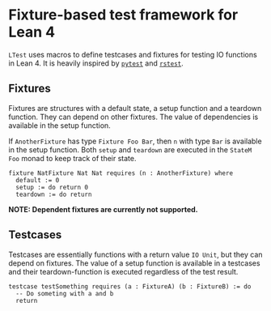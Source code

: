 # Fixture-based test framework for Lean 4

`LTest` uses macros to define testcases and fixtures for testing IO functions in Lean 4.
It is heavily inspired by [`pytest`](https://docs.pytest.org/) and [`rstest`](https://docs.rs/rstest).


## Fixtures

Fixtures are structures with a default state, a setup function and a teardown function.
They can depend on other fixtures. The value of dependencies is available in the setup function.

If `AnotherFixture` has type `Fixture Foo Bar`, then `n` with type `Bar` is available in the
setup function.
Both `setup` and `teardown` are executed in the `StateM Foo` monad to keep track of their state.

```Lean
fixture NatFixture Nat Nat requires (n : AnotherFixture) where
  default := 0
  setup := do return 0
  teardown := do return
```

**NOTE: Dependent fixtures are currently not supported.**


## Testcases

Testcases are essentially functions with a return value `IO Unit`, but they can depend
on fixtures. The value of a setup function is available in a testcases and their
teardown-function is executed regardless of the test result.

```Lean
testcase testSomething requires (a : FixtureA) (b : FixtureB) := do
  -- Do someting with a and b
  return
```
